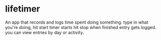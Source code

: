 # lifetimer
An app that records and logs time spent doing something.  type in what you're doing, hit start timer starts hit stop when finished entry gets logged.  you can view entries by day or activity.
